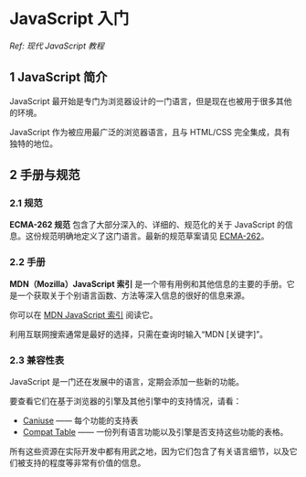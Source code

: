 # JavaScript 入门

*Ref: 现代 JavaScript 教程*

## 1 JavaScript 简介

JavaScript 最开始是专门为浏览器设计的一门语言，但是现在也被用于很多其他的环境。

JavaScript 作为被应用最广泛的浏览器语言，且与 HTML/CSS 完全集成，具有独特的地位。

## 2 手册与规范

### 2.1 规范

**ECMA-262 规范** 包含了大部分深入的、详细的、规范化的关于 JavaScript 的信息。这份规范明确地定义了这门语言。最新的规范草案请见 [ECMA-262](https://tc39.es/ecma262/)。

### 2.2 手册

**MDN（Mozilla）JavaScript 索引** 是一个带有用例和其他信息的主要的手册。它是一个获取关于个别语言函数、方法等深入信息的很好的信息来源。

你可以在 [MDN JavaScript 索引](https://developer.mozilla.org/en-US/docs/Web/JavaScript/Reference) 阅读它。

利用互联网搜索通常是最好的选择，只需在查询时输入“MDN [关键字]”。

### 2.3 兼容性表

JavaScript 是一门还在发展中的语言，定期会添加一些新的功能。

要查看它们在基于浏览器的引擎及其他引擎中的支持情况，请看：

- [Caniuse](https://caniuse.com) —— 每个功能的支持表
- [Compat Table](https://kangax.github.io/compat-table) —— 一份列有语言功能以及引擎是否支持这些功能的表格。

所有这些资源在实际开发中都有用武之地，因为它们包含了有关语言细节，以及它们被支持的程度等非常有价值的信息。
